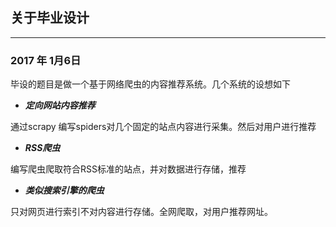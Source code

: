 ## 关于毕业设计

------

### 2017 年 1月6日

毕设的题目是做一个基于网络爬虫的内容推荐系统。几个系统的设想如下

- ***定向网站内容推荐***

通过scrapy 编写spiders对几个固定的站点内容进行采集。然后对用户进行推荐

- ***RSS爬虫***

编写爬虫爬取符合RSS标准的站点，并对数据进行存储，推荐

- ***类似搜索引擎的爬虫***

只对网页进行索引不对内容进行存储。全网爬取，对用户推荐网址。